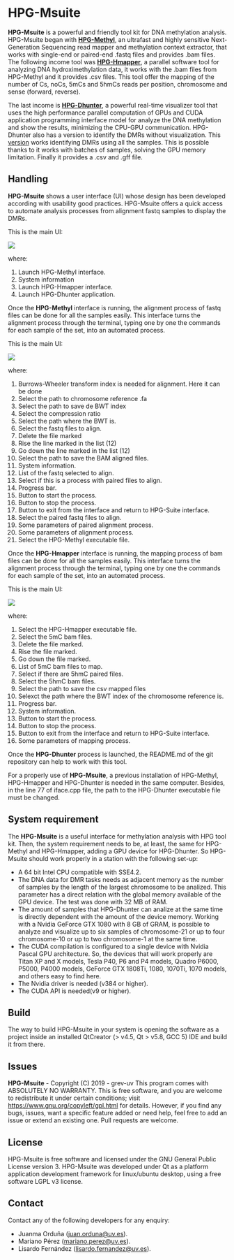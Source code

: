 # HPG-Msuite
**HPG-Msuite** is a powerful and friendly tool kit for DNA methylation analysis. HPG-Msuite began with [**HPG-Methyl**](https://github.com/grev-uv/hpg-methyl), an ultrafast and highly sensitive Next-Generation Sequencing read mapper and methylation context extractor, that works with single-end or paired-end .fastq files and provides .bam files. The following income tool was [**HPG-Hmapper**](https://github.com/grev-uv/hpg-hmapper), a parallel software tool for analyzing DNA hydroximethylation data, it works with the .bam files from HPG-Methyl and it provides .csv files. This tool offer the mapping of the number of Cs, noCs, 5mCs and 5hmCs reads per position, chromosome and sense (forward, reverse).

The last income is [**HPG-Dhunter**](https://github.com/grev-uv/hpg-dhunter), a powerful real-time visualizer tool that uses the high performance parallel computation of GPUs and CUDA application programming interface model for analyze the DNA methylation and show the results, minimizing the CPU-GPU communication. HPG-Dhunter also has a version to identify the DMRs without visualization. This [version](https://github.com/grev-uv/hpg-dhunter-batch) works identifying DMRs using all the samples. This is possible thanks to it works with batches of samples, solving the GPU memory limitation. Finally it provides a .csv and .gff file.

## Handling
**HPG-Msuite** shows a user interface (UI) whose design has been developed according with usability good practices. HPG-Msuite offers a quick access to automate analysis processes from alignment fastq samples to display the DMRs.

This is the main UI:

![](images/iface-suite.png)

where:
1. Launch HPG-Methyl interface.
2. System information
3. Launch HPG-Hmapper interface.
4. Launch HPG-Dhunter application.


Once the **HPG-Methyl** interface is running, the alignment process of fastq files can be done for all the samples easily. This interface turns the alignment process through the terminal, typing one by one the commands for each sample of the set, into an automated process.

This is the main UI:

![](images/iface-hpgMethyl.png)

where:
1. Burrows-Wheeler transform index is needed for alignment. Here it can be done
2. Select the path to chromosome reference .fa
3. Select the path to save de BWT index
4. Select the compression ratio
5. Select the path where the BWT is.
6. Select the fastq files to align.
7. Delete the file marked
8. Rise the line marked in the list (12)
9. Go down the line marked in the list (12)
10. Select the path to save the BAM aligned files.
11. System information.
12. List of the fastq selected to align.
13. Select if this is a process with paired files to align.
14. Progress bar.
15. Button to start the process.
16. Button to stop the process.
17. Button to exit from the interface and return to HPG-Suite interface.
18. Select the paired fastq files to align.
19. Some parameters of paired alignment process.
20. Some parameters of alignment process.
21. Select the HPG-Methyl executable file.


Once the **HPG-Hmapper** interface is running, the mapping process of bam files can be done for all the samples easily. This interface turns the alignment process through the terminal, typing one by one the commands for each sample of the set, into an automated process.

This is the main UI:

![](images/iface-hpgHmapper.png)

where:
1. Select the HPG-Hmapper executable file.
2. Select the 5mC bam files.
3. Delete the file marked.
4. Rise the file marked.
5. Go down the file marked.
6. List of 5mC bam files to map.
7. Select if there are 5hmC paired files.
8. Select the 5hmC bam files.
9. Select the path to save the csv mapped files
10. Selexct the path where the BWT index of the chromosome reference is.
11. Progress bar.
12. System information.
13. Button to start the process.
14. Button to stop the process.
15. Button to exit from the interface and return to HPG-Suite interface.
16. Some parameters of mapping process.


Once the **HPG-Dhunter** process is launched, the README.md of the git repository can help to work with this tool.

For a properly use of **HPG-Msuite**, a previous installation of HPG-Methyl, HPG-Hmapper and HPG-Dhunter is needed in the same computer. Besides, in the line 77 of iface.cpp file, the path to the HPG-Dhunter executable file must be changed.




## System requirement
The **HPG-Msuite** is a useful interface for methylation analysis with HPG tool kit. Then, the system requirement needs to be, at least, the same for HPG-Methyl and HPG-Hmapper, adding a GPU device for HPG-Dhunter.
So HPG-Msuite should work properly in a station with the following set-up:
- A 64 bit Intel CPU compatible with SSE4.2.
- The DNA data for DMR tasks needs as adjacent memory as the number of samples by the length of the largest chromosome to be analized. This parameter has a direct relation with the global memory available of the GPU device. The test was done with 32 MB of RAM.
- The amount of samples that HPG-Dhunter can analize at the same time is directly dependent with the amount of the device memory. Working with a Nvidia GeForce GTX 1080 with 8 GB of GRAM, is possible to analyze and visualize up to six samples of chromosome-21 or up to four chromosome-10 or up to two chromosome-1 at the same time.
- The CUDA compilation is configured to a single device with Nvidia Pascal GPU architecture. So, the devices that will work properly are Titan XP and X models, Tesla P40, P6 and P4 models, Quadro P6000, P5000, P4000 models, GeForce GTX 1808Ti, 1080, 1070Ti, 1070 models, and others easy to find here.
- The Nvidia driver is needed (v384 or higher).
- The CUDA API is needed(v9 or higher).

## Build
The way to build HPG-Msuite in your system is opening the software as a project inside an installed QtCreator (> v4.5, Qt > v5.8, GCC 5) IDE and build it from there.

## Issues
**HPG-Msuite** - Copyright (C) 2019 - grev-uv
This program comes with ABSOLUTELY NO WARRANTY.
This is free software, and you are welcome to redistribute it under certain conditions; visit https://www.gnu.org/copyleft/gpl.html for details.
However, if you find any bugs, issues, want a specific feature added or need help, feel free to add an issue or extend an existing one. Pull requests are welcome.


## License
HPG-Msuite is free software and licensed under the GNU General Public License version 3.
HPG-Msuite was developed under Qt as a platform application development framework for linux/ubuntu desktop, using a free software LGPL v3 license.

## Contact
Contact any of the following developers for any enquiry:
- Juanma Orduña (juan.orduna@uv.es). 
- Mariano Pérez (mariano.perez@uv.es). 
- Lisardo Fernández (lisardo.fernandez@uv.es). 
